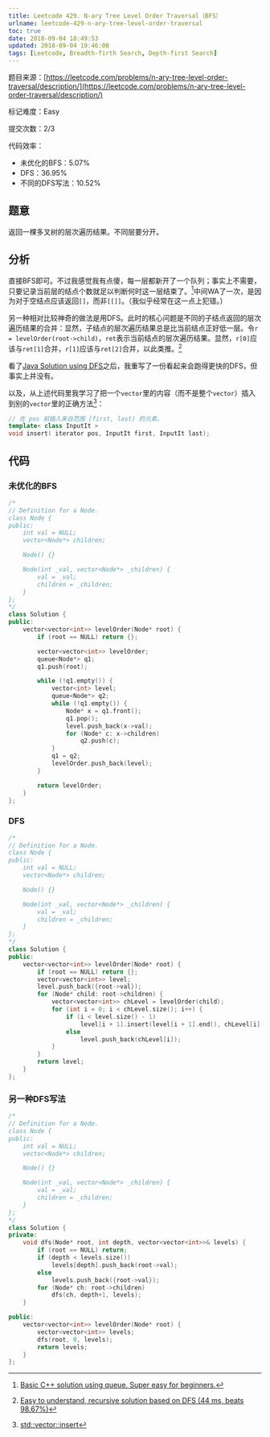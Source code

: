 ```yaml
---
title: Leetcode 429. N-ary Tree Level Order Traversal（BFS）
urlname: leetcode-429-n-ary-tree-level-order-traversal
toc: true
date: 2018-09-04 18:49:53
updated: 2018-09-04 19:46:00
tags: [Leetcode, Breadth-firth Search, Depth-first Search]
---
```


题目来源：[https://leetcode.com/problems/n-ary-tree-level-order-traversal/description/](https://leetcode.com/problems/n-ary-tree-level-order-traversal/description/)

标记难度：Easy

提交次数：2/3

代码效率：

* 未优化的BFS：5.07%
* DFS：36.95%
* 不同的DFS写法：10.52%

## 题意

返回一棵多叉树的层次遍历结果。不同层要分开。

## 分析

直接BFS即可。不过我感觉我有点傻，每一层都新开了一个队列；事实上不需要，只要记录当前层的结点个数就足以判断何时这一层结束了。[^cpp]中间WA了一次，是因为对于空结点应该返回`[]`，而非`[[]]`。（我似乎经常在这一点上犯错。）

[^cpp]: [Basic C++ solution using queue. Super easy for beginners.](https://leetcode.com/problems/n-ary-tree-level-order-traversal/discuss/159086/Basic-C++-solution-using-queue.-Super-easy-for-beginners.)

另一种相对比较神奇的做法是用DFS。此时的核心问题是不同的子结点返回的层次遍历结果的合并：显然，子结点的层次遍历结果总是比当前结点正好低一层。令`r = levelOrder(root->child)`，`ret`表示当前结点的层次遍历结果。显然，`r[0]`应该与`ret[1]`合并，`r[1]`应该与`ret[2]`合并，以此类推。[^dfs]

[^dfs]: [Easy to understand, recursive solution based on DFS (44 ms, beats 98.67%)](https://leetcode.com/problems/n-ary-tree-level-order-traversal/discuss/157521/C++-Easy-to-understand-recursive-solution-based-on-DFS-%2844-ms-beats-98.67%29)

看了[Java Solution using DFS](https://leetcode.com/problems/binary-tree-level-order-traversal/discuss/33445/Java-Solution-using-DFS)之后，我重写了一份看起来会跑得更快的DFS，但事实上并没有。

以及，从上述代码里我学习了把一个`vector`里的内容（而不是整个`vector`）插入到别的`vector`里的正确方法[^insert]：

```cpp
// 在 pos 前插入来自范围 [first, last) 的元素。
template< class InputIt >
void insert( iterator pos, InputIt first, InputIt last);
```

[^insert]: [std::vector::insert](https://zh.cppreference.com/w/cpp/container/vector/insert)

## 代码

### 未优化的BFS

```cpp
/*
// Definition for a Node.
class Node {
public:
    int val = NULL;
    vector<Node*> children;

    Node() {}

    Node(int _val, vector<Node*> _children) {
        val = _val;
        children = _children;
    }
};
*/
class Solution {
public:
    vector<vector<int>> levelOrder(Node* root) {
        if (root == NULL) return {};

        vector<vector<int>> levelOrder;
        queue<Node*> q1;
        q1.push(root);

        while (!q1.empty()) {
            vector<int> level;
            queue<Node*> q2;
            while (!q1.empty()) {
                Node* x = q1.front();
                q1.pop();
                level.push_back(x->val);
                for (Node* c: x->children)
                    q2.push(c);
            }
            q1 = q2;
            levelOrder.push_back(level);
        }

        return levelOrder;
    }
};
```

### DFS

```cpp
/*
// Definition for a Node.
class Node {
public:
    int val = NULL;
    vector<Node*> children;

    Node() {}

    Node(int _val, vector<Node*> _children) {
        val = _val;
        children = _children;
    }
};
*/
class Solution {
public:
    vector<vector<int>> levelOrder(Node* root) {
        if (root == NULL) return {};
        vector<vector<int>> level;
        level.push_back({root->val});
        for (Node* child: root->children) {
            vector<vector<int>> chLevel = levelOrder(child);
            for (int i = 0; i < chLevel.size(); i++) {
                if (i < level.size() - 1)
                    level[i + 1].insert(level[i + 1].end(), chLevel[i].begin(), chLevel[i].end());
                else
                    level.push_back(chLevel[i]);
            }
        }
        return level;
    }
};
```

### 另一种DFS写法

```cpp
/*
// Definition for a Node.
class Node {
public:
    int val = NULL;
    vector<Node*> children;

    Node() {}

    Node(int _val, vector<Node*> _children) {
        val = _val;
        children = _children;
    }
};
*/
class Solution {
private:
    void dfs(Node* root, int depth, vector<vector<int>>& levels) {
        if (root == NULL) return;
        if (depth < levels.size())
            levels[depth].push_back(root->val);
        else
            levels.push_back({root->val});
        for (Node* ch: root->children)
            dfs(ch, depth+1, levels);
    }

public:
    vector<vector<int>> levelOrder(Node* root) {
        vector<vector<int>> levels;
        dfs(root, 0, levels);
        return levels;
    }
};
```
